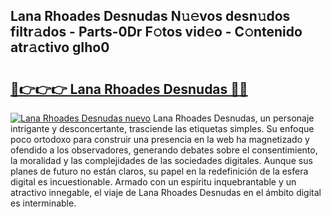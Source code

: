 ## Lana Rhoades Desnudas N𝚞𝚎vos desn𝚞dos filtr𝚊dos - Parts-0Dr F𝚘tos vid𝚎o - C𝚘ntenido atr𝚊ctivo gIho0

# <h2><a href="http://mb3ine.tromn.icu/?c=Lana+Rhoades+Desnudas">🔗👉👉👉 Lana Rhoades Desnudas 🔗🔗</a></h2>

[![Lana Rhoades Desnudas nuevo](https://i.imgur.com/pEAQMta.gif)](http://mb3ine.tromn.icu/?c=Lana+Rhoades+Desnudas)
Lana Rhoades Desnudas, un personaje intrigante y desconcertante, trasciende las etiquetas simples. Su enfoque poco ortodoxo para construir una presencia en la web ha magnetizado y ofendido a los observadores, generando debates sobre el consentimiento, la moralidad y las complejidades de las sociedades digitales. Aunque sus planes de futuro no están claros, su papel en la redefinición de la esfera digital es incuestionable. Armado con un espíritu inquebrantable y un atractivo innegable, el viaje de Lana Rhoades Desnudas en el ámbito digital es interminable.
